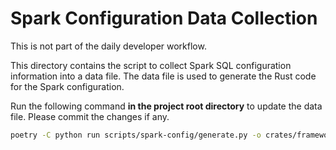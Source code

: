 # Spark Configuration Data Collection

This is not part of the daily developer workflow.

This directory contains the script to collect Spark SQL configuration information
into a data file.
The data file is used to generate the Rust code for the Spark configuration.

Run the following command **in the project root directory** to update the data file.
Please commit the changes if any.

```bash
poetry -C python run scripts/spark-config/generate.py -o crates/framework-spark-connect/data/spark_config.json
```
